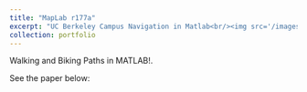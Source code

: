 ```yaml
---
title: "MapLab r177a"
excerpt: "UC Berkeley Campus Navigation in Matlab<br/><img src='/images/maplab_500.png'>"
collection: portfolio
---
```


Walking and Biking Paths in MATLAB!.

See the paper below:


